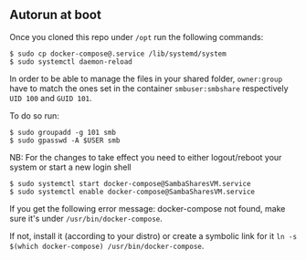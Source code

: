 ## Autorun at boot
Once you cloned this repo under `/opt` run the following commands:

	$ sudo cp docker-compose@.service /lib/systemd/system
	$ sudo systemctl daemon-reload

In order to be able to manage the files in your shared folder, `owner:group` have to match the ones set in the container `smbuser:smbshare`
respectively `UID 100` and `GUID 101`.

To do so run:

	$ sudo groupadd -g 101 smb
	$ sudo gpasswd -A $USER smb

NB: For the changes to take effect you need to either logout/reboot your system or start a new login shell

	$ sudo systemctl start docker-compose@SambaSharesVM.service
	$ sudo systemctl enable docker-compose@SambaSharesVM.service

If you get the following error message: 
docker-compose not found, make sure it's under `/usr/bin/docker-compose`. 

If not, install it (according to your distro) or create a symbolic link for it
`ln -s $(which docker-compose) /usr/bin/docker-compose`.

